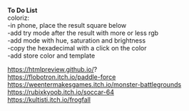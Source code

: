 <strong>To Do List</strong> <br>
  coloriz:<br>
-in phone, place the result square below<br>
-add try mode after the result with more or less rgb<br>
-add mode with hue, saturation and brightness<br>
   -copy the hexadecimal with a click on the color<br>
-add store color and template<br>

https://htmlpreview.github.io/? <br>
https://flobotron.itch.io/paddle-force <br>
https://weentermakesgames.itch.io/monster-battlegrounds <br>
https://rubixkyoob.itch.io/soccar-64 <br>
https://kultisti.itch.io/frogfall

